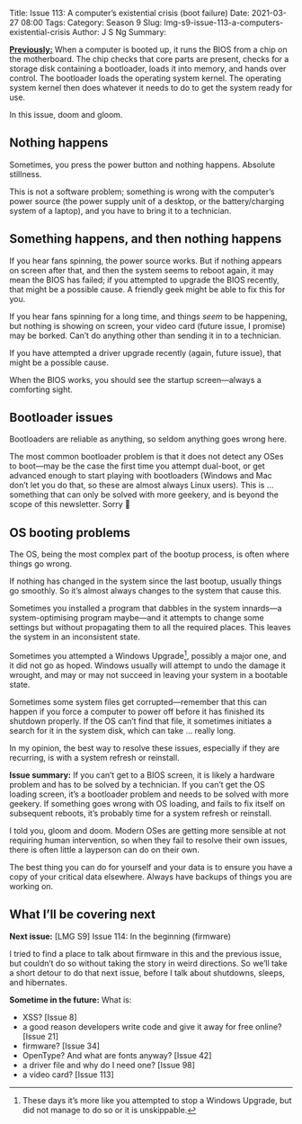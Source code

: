 Title: Issue 113: A computer’s existential crisis (boot failure)
Date: 2021-03-27 08:00
Tags: 
Category: Season 9
Slug: lmg-s9-issue-113-a-computers-existential-crisis
Author: J S Ng
Summary: 

[**Previously:**](https://buttondown.email/laymansguide/archive/) When a computer is booted up, it runs the BIOS from a chip on the motherboard. The chip checks that core parts are present, checks for a storage disk containing a bootloader, loads it into memory, and hands over control. The bootloader loads the operating system kernel. The operating system kernel then does whatever it needs to do to get the system ready for use.

In this issue, doom and gloom.

## Nothing happens

Sometimes, you press the power button and nothing happens. Absolute stillness.

This is not a software problem; something is wrong with the computer’s power source (the power supply unit of a desktop, or the battery/charging system of a laptop), and you have to bring it to a technician.

## Something happens, and then nothing happens

If you hear fans spinning, the power source works. But if nothing appears on screen after that, and then the system seems to reboot again, it may mean the BIOS has failed; if you attempted to upgrade the BIOS recently, that might be a possible cause. A friendly geek might be able to fix this for you.

If you hear fans spinning for a long time, and things *seem* to be happening, but nothing is showing on screen, your video card (future issue, I promise) may be borked. Can’t do anything other than sending it in to a technician.

If you have attempted a driver upgrade recently (again, future issue), that might be a possible cause.

When the BIOS works, you should see the startup screen—always a comforting sight.

## Bootloader issues

Bootloaders are reliable as anything, so seldom anything goes wrong here.

The most common bootloader problem is that it does not detect any OSes to boot—may be the case the first time you attempt dual-boot, or get advanced enough to start playing with bootloaders (Windows and Mac don’t let you do that, so these are almost always Linux users). This is … something that can only be solved with more geekery, and is beyond the scope of this newsletter. Sorry 😬

## OS booting problems

The OS, being the most complex part of the bootup process, is often where things go wrong.

If nothing has changed in the system since the last bootup, usually things go smoothly. So it’s almost always changes to the system that cause this.

Sometimes you installed a program that dabbles in the system innards—a system-optimising program maybe—and it attempts to change some settings but without propagating them to all the required places. This leaves the system in an inconsistent state.

Sometimes you attempted a Windows Upgrade[^1], possibly a major one, and it did not go as hoped. Windows usually will attempt to undo the damage it wrought, and may or may not succeed in leaving your system in a bootable state.

[^1]: These days it’s more like you attempted to stop a Windows Upgrade, but did not manage to do so or it is unskippable.

Sometimes some system files get corrupted—remember that this can happen if you force a computer to power off before it has finished its shutdown properly. If the OS can’t find that file, it sometimes initiates a search for it in the system disk, which can take … really long.

In my opinion, the best way to resolve these issues, especially if they are recurring, is with a system refresh or reinstall.

**Issue summary:** If you can’t get to a BIOS screen, it is likely a hardware problem and has to be solved by a technician. If you can’t get the OS loading screen, it’s a bootloader problem and needs to be solved with more geekery. If something goes wrong with OS loading, and fails to fix itself on subsequent reboots, it’s probably time for a system refresh or reinstall.

I told you, gloom and doom. Modern OSes are getting more sensible at not requiring human intervention, so when they fail to resolve their own issues, there is often little a layperson can do on their own.

The best thing you can do for yourself and your data is to ensure you have a copy of your critical data elsewhere. Always have backups of things you are working on.

## What I’ll be covering next

**Next issue:** [LMG S9] Issue 114: In the beginning (firmware)

I tried to find a place to talk about firmware in this and the previous issue, but couldn’t do so without taking the story in weird directions. So we’ll take a short detour to do that next issue, before I talk about shutdowns, sleeps, and hibernates.

**Sometime in the future:** What is:

- XSS? [Issue 8]
- a good reason developers write code and give it away for free online? [Issue 21]
- firmware? [Issue 34]
- OpenType? And what are fonts anyway? [Issue 42]
- a driver file and why do I need one? [Issue 98]
- a video card? [Issue 113]
